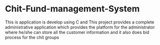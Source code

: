 # Chit-Fund-management-System
This is application is develop using C and This project provides a complete administrative application which provides the platform for the administrator where he/she can store all the customer information and it also does bid process for the chit groups

